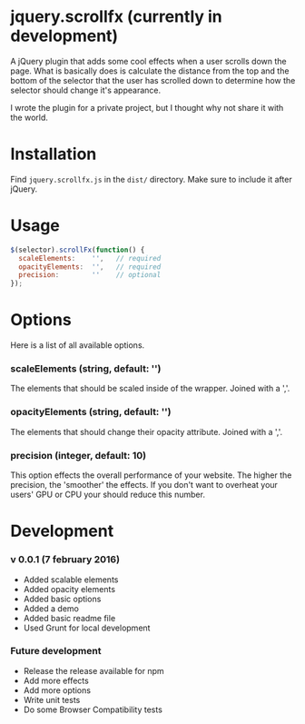 # jquery.scrollfx (currently in development)

A jQuery plugin that adds some cool effects when a user scrolls down the page.
What is basically does is calculate the distance from the top and the bottom of the selector that the user has scrolled down to determine how the selector should change it's appearance.

I wrote the plugin for a private project, but I thought why not share it with the world.

# Installation

Find `jquery.scrollfx.js` in the `dist/` directory. Make sure to include it after jQuery.

# Usage

```javascript
$(selector).scrollFx(function() {
  scaleElements:    '',   // required
  opacityElements:  '',   // required
  precision:        ''    // optional
});
```

# Options

Here is a list of all available options.

### scaleElements (string, default: '')
The elements that should be scaled inside of the wrapper. Joined with a ','.

### opacityElements (string, default: '')
The elements that should change their opacity attribute. Joined with a ','.

### precision (integer, default: 10)
This option effects the overall performance of your website. The higher the precision, the 'smoother' the effects.
If you don't want to overheat your users' GPU or CPU your should reduce this number.

# Development

### v 0.0.1 (7 february 2016)
+ Added scalable elements
+ Added opacity elements
+ Added basic options
+ Added a demo
+ Added basic readme file
+ Used Grunt for local development

### Future development
+ Release the release available for npm
+ Add more effects
+ Add more options
+ Write unit tests
+ Do some Browser Compatibility tests